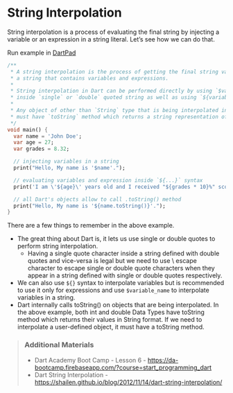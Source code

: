 # String Interpolation

String interpolation is a process of evaluating the final string by injecting a variable or an expression in a string literal. Let’s see how we can do that.

Run example in [DartPad](https://dartpad.dev/?)

```dart
/**
 * A string interpolation is the process of getting the final string value by evaluating,
 * a string that contains variables and expressions.
 *
 * String interpolation in Dart can be performed directly by using `$variable` syntax
 * inside `single` or `double` quoted string as well as using `${variable}` or `${expression}` syntax.
 *
 * Any object of other than `String` type that is being interpolated in a string,
 * must have `toString` method which returns a string representation of that object.
 */
void main() {
  var name = 'John Doe';
  var age = 27;
  var grades = 8.32;

  // injecting variables in a string
  print("Hello, My name is '$name'.");

  // evaluating variables and expression inside `${...}` syntax
  print('I am \'${age}\' years old and I received "${grades * 10}%" score.');

  // all Dart's objects allow to call .toString() method
  print("Hello, My name is '${name.toString()}'.");
}

```

There are a few things to remember in the above example. 
* The great thing about Dart is, it lets us use single or double quotes to perform string interpolation.
  * Having a single quote character inside a string defined with double quotes and vice-versa is legal but we need to use \ escape character to escape single or double quote characters when they appear in a string defined with single or double quotes respectively.
* We can also use `${}` syntax to interpolate variables but is recommended to use it only for expressions and use `$variable_name` to interpolate variables in a string.
* Dart internally calls toString() on objects that are being interpolated. In the above example, both int and double Data Types have toString method which returns their values in String format. If we need to interpolate a user-defined object, it must have a toString method.

> ### Additional Materials
> * Dart Academy Boot Camp - Lesson 6 - <https://da-bootcamp.firebaseapp.com/?course=start_programming_dart>
> * Dart String Interpolation - <https://shailen.github.io/blog/2012/11/14/dart-string-interpolation/>
